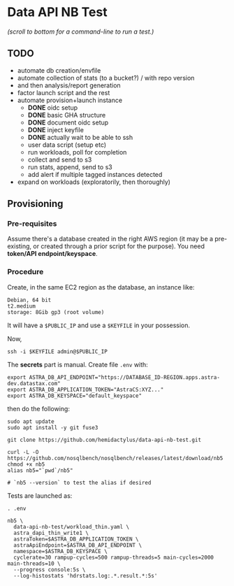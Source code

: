 # Data API NB Test

_(scroll to bottom for a command-line to run a test.)_

## TODO

- automate db creation/envfile
- automate collection of stats (to a bucket?) / with repo version
- and then analysis/report generation
- factor launch script and the rest
- automate provision+launch instance
  - **DONE** oidc setup
  - **DONE** basic GHA structure
  - **DONE** document oidc setup
  - **DONE** inject keyfile
  - **DONE** actually wait to be able to ssh
  - user data script (setup etc)
  - run workloads, poll for completion
  - collect and send to s3
  - run stats, append, send to s3
  - add alert if multiple tagged instances detected
- expand on workloads (exploratorily, then thoroughly)

## Provisioning

### Pre-requisites

Assume there's a database created in the right AWS region (it may be a pre-existing, or created through a prior script for the purpose). You need **token/API endpoint/keyspace**.

### Procedure

Create, in the same EC2 region as the database, an instance like:

```
Debian, 64 bit
t2.medium
storage: 8Gib gp3 (root volume)
```

It will have a `$PUBLIC_IP` and use a `$KEYFILE` in your possession.

Now,

```
ssh -i $KEYFILE admin@$PUBLIC_IP
```

The **secrets** part is manual. Create file `.env` with:

```
export ASTRA_DB_API_ENDPOINT="https://DATABASE_ID-REGION.apps.astra-dev.datastax.com"
export ASTRA_DB_APPLICATION_TOKEN="AstraCS:XYZ..."
export ASTRA_DB_KEYSPACE="default_keyspace"
```

then do the following:

```
sudo apt update
sudo apt install -y git fuse3

git clone https://github.com/hemidactylus/data-api-nb-test.git

curl -L -O https://github.com/nosqlbench/nosqlbench/releases/latest/download/nb5
chmod +x nb5
alias nb5="`pwd`/nb5"

# `nb5 --version` to test the alias if desired
```

Tests are launched as:

```
. .env

nb5 \
  data-api-nb-test/workload_thin.yaml \
  astra_dapi_thin_write1 \
  astraToken=$ASTRA_DB_APPLICATION_TOKEN \
  astraApiEndpoint=$ASTRA_DB_API_ENDPOINT \
  namespace=$ASTRA_DB_KEYSPACE \
  cyclerate=30 rampup-cycles=500 rampup-threads=5 main-cycles=2000 main-threads=10 \
  --progress console:5s \
  --log-histostats 'hdrstats.log:.*.result.*:5s'
  ```
